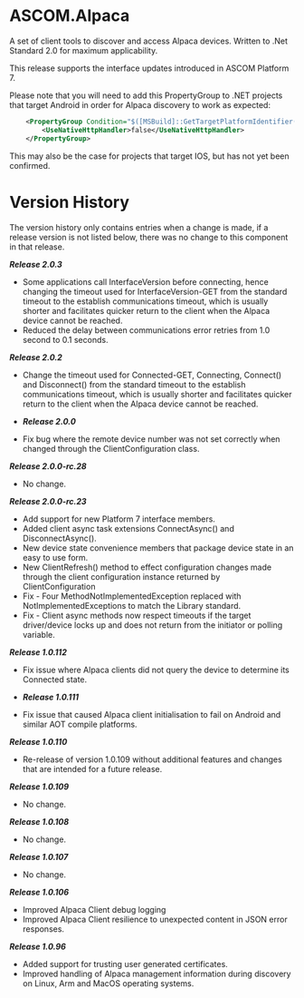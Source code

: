 # ASCOM.Alpaca

A set of client tools to discover and access Alpaca devices. Written to .Net Standard 2.0 for maximum applicability.

This release supports the interface updates introduced in ASCOM Platform 7.

Please note that you will need to add this PropertyGroup to .NET projects that target Android in order for Alpaca discovery to work as expected:
```xml
    <PropertyGroup Condition="$([MSBuild]::GetTargetPlatformIdentifier('$(TargetFramework)')) == 'android'">
        <UseNativeHttpHandler>false</UseNativeHttpHandler>
    </PropertyGroup>
```

This may also be the case for projects that target IOS, but has not yet been confirmed.

# Version History
The version history only contains entries when a change is made, if a release version is not listed below, there was no change to this component in that release.

***Release 2.0.3***
* Some applications call InterfaceVersion before connecting, hence changing the timeout used for InterfaceVersion-GET from the standard timeout to the establish communications timeout, which is 
usually shorter and facilitates quicker return to the client when the Alpaca device cannot be reached.
* Reduced the delay between communications error retries from 1.0 second to 0.1 seconds.

***Release 2.0.2***
* Change the timeout used for Connected-GET, Connecting, Connect() and Disconnect() from the standard timeout to the establish communications timeout, which is 
usually shorter and facilitates quicker return to the client when the Alpaca device cannot be reached.

* ***Release 2.0.0***
* Fix bug where the remote device number was not set correctly when changed through the ClientConfiguration class.

***Release 2.0.0-rc.28***
* No change.

***Release 2.0.0-rc.23***
* Add support for new Platform 7 interface members.
* Added client async task extensions ConnectAsync() and DisconnectAsync().
* New device state convenience members that package device state in an easy to use form.
* New ClientRefresh() method to effect configuration changes made through the client configuration instance returned by ClientConfiguration
* Fix - Four MethodNotImplementedException replaced with NotImplementedExceptions to match the Library standard.
* Fix - Client async methods now respect timeouts if the target driver/device locks up and does not return from the initiator or polling variable.

***Release 1.0.112***
* Fix issue where Alpaca clients did not query the device to determine its Connected state.

* ***Release 1.0.111***
* Fix issue that caused Alpaca client initialisation to fail on Android and similar AOT compile platforms.

***Release 1.0.110***
* Re-release of version 1.0.109 without additional features and changes that are intended for a future release.

***Release 1.0.109***
* No change.

***Release 1.0.108***
* No change.

***Release 1.0.107***
* No change.

***Release 1.0.106***
* Improved Alpaca Client debug logging
* Improved Alpaca Client resilience to unexpected content in JSON error responses.

***Release 1.0.96***
* Added support for trusting user generated certificates.
* Improved handling of Alpaca management information during discovery on Linux, Arm and MacOS operating systems.